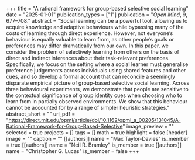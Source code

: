 +++
title = "A rational framework for group-based selective social learning"
date = "2025-01-01"
publication_types = ["1"]
publication = "_Open Mind_, 9, 677–708."
abstract = "Social learning can be a powerful tool, allowing us to acquire knowledge and adaptive behaviours while bypassing many of the costs of learning through direct experience. However, not everyone’s behaviour is equally valuable to learn from, as other people’s goals or preferences may differ dramatically from our own. In this paper, we consider the problem of selectively learning from others on the basis of direct and indirect inferences about their task-relevant preferences. Specifically, we focus on the setting where a social learner must generalise preference judgements across individuals using shared features and other cues, and so develop a formal account that can reconcile a seemingly disparate empirical picture of group-based selective social learning. Across three behavioural experiments, we demonstrate that people are sensitive to the contextual significance of group identity cues when choosing who to learn from in partially observed environments. We show that this behaviour cannot be accounted for by a range of simpler heuristic strategies."
abstract_short = ""
url_pdf = "https://direct.mit.edu/opmi/article/doi/10.1162/opmi_a_00205/131045/A-Rational-Framework-for-Group-Based-Selective"
image_preview = ""
selected = true
projects = []
tags = []
math = true
highlight = false
[header]
image = ""
caption = ""
[[authors]]
	name = "Max Taylor-Davies"
	is_member = true
[[authors]]
	name = "Neil R. Bramley"
	is_member = true
[[authors]]
	name = "Christopher G. Lucas"
	is_member = false
+++
